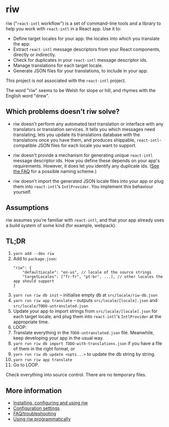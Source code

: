 # riw

riw ("`react-intl` workflow") is a set of command-line tools and a library to help you work with `react-intl` in a React app. Use it to:

- Define target locales for your app: the locales into which you translate the app.
- Extract `react-intl` message descriptors from your React components, directly or indirectly.
- Check for duplicates in your `react-intl` message descriptor ids.
- Manage translations for each target locale.
- Generate JSON files for your translations, to include in your app.

This project is not associated with the `react-intl` project.

The word "riw" seems to be Welsh for slope or hill, and rhymes with the English word "drew".


## Which problems doesn't riw solve?

- riw doesn't perform any automated text translation or interface with any translators or translation services. It tells you which messages need translating, lets you update its translations database with the translations once you have them, and produces shippable, `react-intl`-compatible JSON files for each locale you want to support.

- riw doesn't provide a mechanism for generating unique `react-intl` message descriptor ids. How you define these depends on your app's requirements. However, it does let you identify any duplicate ids. ([See the FAQ](doc/faq.md) for a possible naming scheme.)

- riw doesn't import the generated JSON locale files into your app or plug them into `react-intl`'s `IntlProvider`. You implement this behaviour yourself.


## Assumptions

riw assumes you're familiar with `react-intl`, and that your app already uses a build system of some kind (for example, webpack).


## TL;DR

1. `yarn add --dev riw`
1. Add to `package.json`:
   ```json5
   "riw": {
       "defaultLocale": "en-us", // locale of the source strings
       "targetLocales": ["fr-fr", "pt-br", ...], // other locales the app should support
   }
   ```
1. `yarn run riw db init` – initialise empty db at `src/locale/riw-db.json`
1. `yarn run riw app translate` – outputs `src/locale/[locale].json` and `src/locale/TODO-untranslated.json`
1. Update your app to import strings from `src/locale/[locale].json` for each target locale, and plug them into `react-intl`'s `IntlProvider` at the appropriate time.
1. LOOP:
1. Translate everything in the `TODO-untranslated.json` file. Meanwhile, keep developing your app in the usual way.
1. `yarn run riw db import TODO-with-translations.json` if you have a file of them in the right format, or
1. `yarn run riw db update <opts...>` to update the db string by string.
1. `yarn run riw app translate`
1. Go to LOOP.

Check everything into source control. There are no temporary files.

## More information

- [Installing, configuring and using riw](doc/tutorial.md)
- [Configuration settings](doc/config.md)
- [FAQ/troubleshooting](doc/faq.md)
- [Using riw programmatically](doc/library.md)
